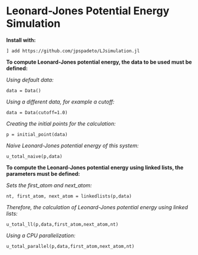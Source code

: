 # Leonard-Jones Potential Energy Simulation

**Install with:** 

```
] add https://github.com/jpspadeto/LJsimulation.jl
```

**To compute Leonard-Jones potential energy, the data to be used must be defined:**

*Using default data:*

```
data = Data()
```

*Using a different data, for example a cutoff:*

```
data = Data(cutoff=1.0)
```

*Creating the initial points for the calculation:*

```
p = initial_point(data)
```

*Naive Leonard-Jones potential energy of this system:*

```
u_total_naive(p,data)
```

**To compute the Leonard-Jones potential energy using linked lists, the parameters must be defined:**

*Sets the first_atom and next_atom:*

```
nt, first_atom, next_atom = linkedlists(p,data)
```

*Therefore, the calculation of Leonard-Jones potential energy using linked lists:*

```
u_total_ll(p,data,first_atom,next_atom,nt) 
```

*Using a CPU parallelization:*

```
u_total_parallel(p,data,first_atom,next_atom,nt)
```
